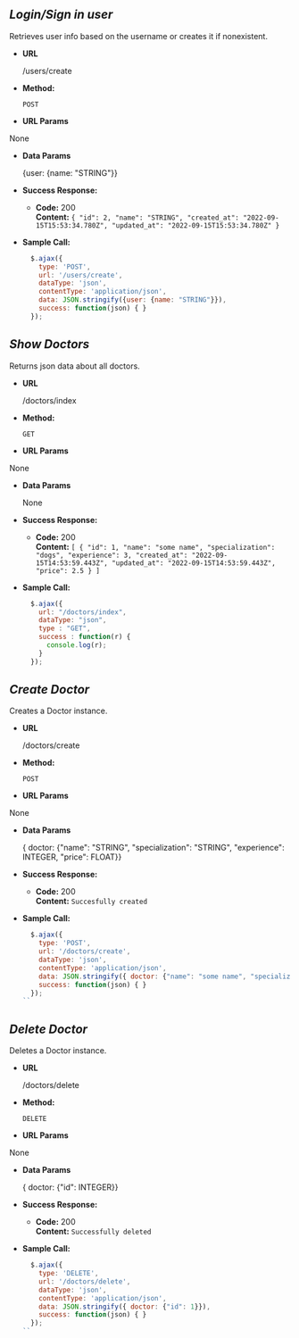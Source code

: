*Login/Sign in user*
----
  Retrieves user info based on the username or creates it if nonexistent.

* **URL**

  /users/create

* **Method:**

  `POST`
  
*  **URL Params**

  None

* **Data Params**

  {user: {name: "STRING"}}

* **Success Response:**

  * **Code:** 200 <br />
    **Content:** `{
  "id": 2,
  "name": "STRING",
  "created_at": "2022-09-15T15:53:34.780Z",
  "updated_at": "2022-09-15T15:53:34.780Z"
}`
 
* **Sample Call:**

  ```javascript
    $.ajax({
      type: 'POST',
      url: '/users/create',
      dataType: 'json',
      contentType: 'application/json',
      data: JSON.stringify({user: {name: "STRING"}}),
      success: function(json) { }
    });
  ```

*Show Doctors*
----
  Returns json data about all doctors.

* **URL**

  /doctors/index

* **Method:**

  `GET`
  
*  **URL Params**

  None

* **Data Params**

  None

* **Success Response:**

  * **Code:** 200 <br />
    **Content:** `[
                    {
                      "id": 1,
                      "name": "some name",
                      "specialization": "dogs",
                      "experience": 3,
                      "created_at": "2022-09-15T14:53:59.443Z",
                      "updated_at": "2022-09-15T14:53:59.443Z",
                      "price": 2.5
                    }
                  ]`
 
* **Sample Call:**

  ```javascript
    $.ajax({
      url: "/doctors/index",
      dataType: "json",
      type : "GET",
      success : function(r) {
        console.log(r);
      }
    });
  ```

*Create Doctor*
----
  Creates a Doctor instance.

* **URL**

  /doctors/create

* **Method:**

  `POST`
  
*  **URL Params**

  None

* **Data Params**

  { doctor: {"name": "STRING", "specialization": "STRING", "experience": INTEGER, "price": FLOAT}}

* **Success Response:**

  * **Code:** 200 <br />
    **Content:** `Succesfully created`
 
* **Sample Call:**

  ```javascript
    $.ajax({
      type: 'POST',
      url: '/doctors/create',
      dataType: 'json',
      contentType: 'application/json',
      data: JSON.stringify({ doctor: {"name": "some name", "specialization": "dogs", "experience": 3, "price": 2.5}}),
      success: function(json) { }
    });
  ``

*Delete Doctor*
----
  Deletes a Doctor instance.

* **URL**

  /doctors/delete

* **Method:**

  `DELETE`
  
*  **URL Params**

  None

* **Data Params**

  { doctor: {"id": INTEGER}}

* **Success Response:**

  * **Code:** 200 <br />
    **Content:** `Successfully deleted`
 
* **Sample Call:**

  ```javascript
    $.ajax({
      type: 'DELETE',
      url: '/doctors/delete',
      dataType: 'json',
      contentType: 'application/json',
      data: JSON.stringify({ doctor: {"id": 1}}),
      success: function(json) { }
    });
  ``